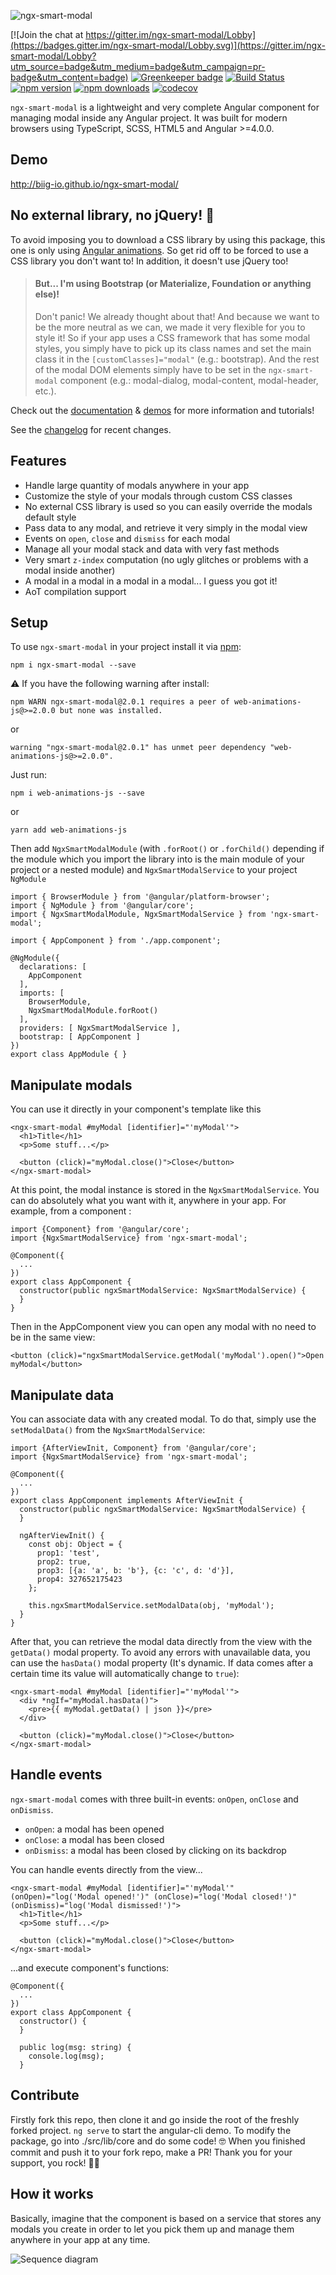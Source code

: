 ![ngx-smart-modal](https://user-images.githubusercontent.com/5319267/28756216-65c335c4-756a-11e7-9ac5-6a0e0cd8ea22.png)

[![Join the chat at https://gitter.im/ngx-smart-modal/Lobby](https://badges.gitter.im/ngx-smart-modal/Lobby.svg)](https://gitter.im/ngx-smart-modal/Lobby?utm_source=badge&utm_medium=badge&utm_campaign=pr-badge&utm_content=badge) 
[![Greenkeeper badge](https://badges.greenkeeper.io/biig-io/ngx-smart-modal.svg)](https://greenkeeper.io/)
[![Build Status](https://travis-ci.org/biig-io/ngx-smart-modal.svg?branch=master)](https://travis-ci.org/biig-io/ngx-smart-modal) [![npm version](https://badge.fury.io/js/ngx-smart-modal.svg)](https://badge.fury.io/js/ngx-smart-modal) [![npm downloads](https://img.shields.io/npm/dm/ngx-smart-modal.svg)](https://npmjs.org/ngx-smart-modal) [![codecov](https://codecov.io/gh/biig-io/ngx-smart-modal/branch/master/graph/badge.svg)](https://codecov.io/gh/biig-io/ngx-smart-modal)

`ngx-smart-modal` is a lightweight and very complete Angular component for managing modal inside any Angular project. It was built for modern browsers using TypeScript, SCSS, HTML5 and Angular >=4.0.0.

## Demo
http://biig-io.github.io/ngx-smart-modal/


## No external library, no jQuery! 🤘
To avoid imposing you to download a CSS library by using this package, this one is only using [Angular animations](https://angular.io/guide/animations). So get rid off to be forced to use a CSS library you don't want to! In addition, it doesn't use jQuery too! 

> #### But... I'm using Bootstrap (or Materialize, Foundation or anything else)!
> Don't panic! We already thought about that! And because we want to be the more neutral as we can, we made it very flexible for you to style it!
> So if your app uses a CSS framework that has some modal styles, you simply have to pick up its class names and set the main class it in the `[customClasses]="modal"` (e.g.: bootstrap). And the rest of the modal DOM elements simply have to be set in the `ngx-smart-modal` component (e.g.: modal-dialog, modal-content, modal-header, etc.).

Check out the [documentation](https://github.com/biig-io/ngx-smart-modal) & [demos](https://github.com/biig-io/ngx-smart-modal) for more information and tutorials!

See the [changelog](https://github.com/biig-io/ngx-smart-modalchangelog.md) for recent changes.

## Features
 - Handle large quantity of modals anywhere in your app
 - Customize the style of your modals through custom CSS classes
 - No external CSS library is used so you can easily override the modals default style
 - Pass data to any modal, and retrieve it very simply in the modal view
 - Events on `open`, `close` and `dismiss` for each modal
 - Manage all your modal stack and data with very fast methods
 - Very smart `z-index` computation (no ugly glitches or problems with a modal inside another)
 - A modal in a modal in a modal in a modal... I guess you got it!
 - AoT compilation support

## Setup
To use `ngx-smart-modal` in your project install it via [npm](https://www.npmjs.com/package/ngx-smart-modal):
```
npm i ngx-smart-modal --save
```
⚠️ If you have the following warning after install:
```
npm WARN ngx-smart-modal@2.0.1 requires a peer of web-animations-js@>=2.0.0 but none was installed.
``` 
or 
```
warning "ngx-smart-modal@2.0.1" has unmet peer dependency "web-animations-js@>=2.0.0".
```
Just run:
```
npm i web-animations-js --save
```
or
```
yarn add web-animations-js
```
Then add 
`NgxSmartModalModule` (with `.forRoot()` or `.forChild()` depending if the module which you import the library into is the main module of your project or a nested module) and `NgxSmartModalService` to your project `NgModule`
```
import { BrowserModule } from '@angular/platform-browser';
import { NgModule } from '@angular/core';
import { NgxSmartModalModule, NgxSmartModalService } from 'ngx-smart-modal';

import { AppComponent } from './app.component';

@NgModule({
  declarations: [
    AppComponent
  ],
  imports: [
    BrowserModule,
    NgxSmartModalModule.forRoot()
  ],
  providers: [ NgxSmartModalService ],
  bootstrap: [ AppComponent ]
})
export class AppModule { }
```

## Manipulate modals
You can use it directly in your component's template like this
```
<ngx-smart-modal #myModal [identifier]="'myModal'">
  <h1>Title</h1>
  <p>Some stuff...</p>

  <button (click)="myModal.close()">Close</button>
</ngx-smart-modal>
```
At this point, the modal instance is stored in the `NgxSmartModalService`. You can do absolutely what you want with it, anywhere in your app. For example, from a component :
```
import {Component} from '@angular/core';
import {NgxSmartModalService} from 'ngx-smart-modal';

@Component({
  ...
})
export class AppComponent {
  constructor(public ngxSmartModalService: NgxSmartModalService) {
  }
}
```
Then in the AppComponent view you can open any modal with no need to be in the same view:
```
<button (click)="ngxSmartModalService.getModal('myModal').open()">Open myModal</button>
```

## Manipulate data
You can associate data with any created modal. To do that, simply use the `setModalData()` from the `NgxSmartModalService`:
```
import {AfterViewInit, Component} from '@angular/core';
import {NgxSmartModalService} from 'ngx-smart-modal';

@Component({
  ...
})
export class AppComponent implements AfterViewInit {
  constructor(public ngxSmartModalService: NgxSmartModalService) {
  }

  ngAfterViewInit() {
    const obj: Object = {
      prop1: 'test',
      prop2: true,
      prop3: [{a: 'a', b: 'b'}, {c: 'c', d: 'd'}],
      prop4: 327652175423
    };

    this.ngxSmartModalService.setModalData(obj, 'myModal');
  }
}
```
After that, you can retrieve the modal data directly from the view with the `getData()` modal property. To avoid any errors with unavailable data, you can use the `hasData()` modal property (It's dynamic. If data comes after a certain time its value will automatically change to `true`):
```
<ngx-smart-modal #myModal [identifier]="'myModal'">
  <div *ngIf="myModal.hasData()">
    <pre>{{ myModal.getData() | json }}</pre>
  </div>

  <button (click)="myModal.close()">Close</button>
</ngx-smart-modal>
```

## Handle events
`ngx-smart-modal` comes with three built-in events: `onOpen`, `onClose` and `onDismiss`.

 - `onOpen`: a modal has been opened
 - `onClose`: a modal has been closed
 - `onDismiss`: a modal has been closed by clicking on its backdrop

You can handle events directly from the view...
```
<ngx-smart-modal #myModal [identifier]="'myModal'" (onOpen)="log('Modal opened!')" (onClose)="log('Modal closed!')" (onDismiss)="log('Modal dismissed!')">
  <h1>Title</h1>
  <p>Some stuff...</p>

  <button (click)="myModal.close()">Close</button>
</ngx-smart-modal>
```
...and execute component's functions:
```
@Component({
  ...
})
export class AppComponent {
  constructor() {
  }

  public log(msg: string) {
    console.log(msg);
  }
```

## Contribute
Firstly fork this repo, then clone it and go inside the root of the freshly forked project.
`ng serve` to start the angular-cli demo.
To modify the package, go into ./src/lib/core and do some code! 🤓
When you finished commit and push it to your fork repo, make a PR!
Thank you for your support, you rock! 🤘🎸

## How it works
Basically, imagine that the component is based on a service that stores any modals you create in order to let you pick them up and manage them anywhere in your app at any time.

![Sequence diagram](demo/src/assets/sequence_diagram.png)
